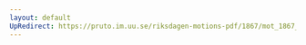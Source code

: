 ```yaml
---
layout: default
UpRedirect: https://pruto.im.uu.se/riksdagen-motions-pdf/1867/mot_1867__ak__16/mot_1867__ak__16-002.pdf
---
```


